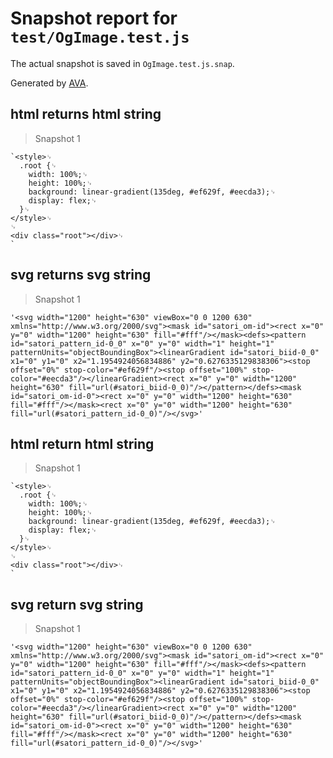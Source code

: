 # Snapshot report for `test/OgImage.test.js`

The actual snapshot is saved in `OgImage.test.js.snap`.

Generated by [AVA](https://avajs.dev).

## html returns html string

> Snapshot 1

    `<style>␊
      .root {␊
        width: 100%;␊
        height: 100%;␊
        background: linear-gradient(135deg, #ef629f, #eecda3);␊
        display: flex;␊
      }␊
    </style>␊
    ␊
    <div class="root"></div>␊
    `

## svg returns svg string

> Snapshot 1

    '<svg width="1200" height="630" viewBox="0 0 1200 630" xmlns="http://www.w3.org/2000/svg"><mask id="satori_om-id"><rect x="0" y="0" width="1200" height="630" fill="#fff"/></mask><defs><pattern id="satori_pattern_id-0_0" x="0" y="0" width="1" height="1" patternUnits="objectBoundingBox"><linearGradient id="satori_biid-0_0" x1="0" y1="0" x2="1.1954924056834886" y2="0.6276335129838306"><stop offset="0%" stop-color="#ef629f"/><stop offset="100%" stop-color="#eecda3"/></linearGradient><rect x="0" y="0" width="1200" height="630" fill="url(#satori_biid-0_0)"/></pattern></defs><mask id="satori_om-id-0"><rect x="0" y="0" width="1200" height="630" fill="#fff"/></mask><rect x="0" y="0" width="1200" height="630" fill="url(#satori_pattern_id-0_0)"/></svg>'

## html return html string

> Snapshot 1

    `<style>␊
      .root {␊
        width: 100%;␊
        height: 100%;␊
        background: linear-gradient(135deg, #ef629f, #eecda3);␊
        display: flex;␊
      }␊
    </style>␊
    ␊
    <div class="root"></div>␊
    `

## svg return svg string

> Snapshot 1

    '<svg width="1200" height="630" viewBox="0 0 1200 630" xmlns="http://www.w3.org/2000/svg"><mask id="satori_om-id"><rect x="0" y="0" width="1200" height="630" fill="#fff"/></mask><defs><pattern id="satori_pattern_id-0_0" x="0" y="0" width="1" height="1" patternUnits="objectBoundingBox"><linearGradient id="satori_biid-0_0" x1="0" y1="0" x2="1.1954924056834886" y2="0.6276335129838306"><stop offset="0%" stop-color="#ef629f"/><stop offset="100%" stop-color="#eecda3"/></linearGradient><rect x="0" y="0" width="1200" height="630" fill="url(#satori_biid-0_0)"/></pattern></defs><mask id="satori_om-id-0"><rect x="0" y="0" width="1200" height="630" fill="#fff"/></mask><rect x="0" y="0" width="1200" height="630" fill="url(#satori_pattern_id-0_0)"/></svg>'
